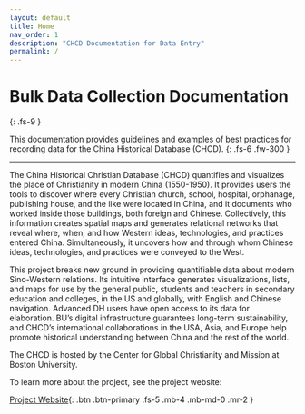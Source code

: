 ```yaml
---
layout: default
title: Home
nav_order: 1
description: "CHCD Documentation for Data Entry"
permalink: /
---
```


# Bulk Data Collection Documentation
{: .fs-9 }

This documentation provides guidelines and examples of best practices for recording data for the China Historical Database (CHCD).
{: .fs-6 .fw-300 }

---

The China Historical Christian Database (CHCD) quantifies and visualizes the place of Christianity in modern China (1550-1950). It provides users the tools to discover where every Christian church, school, hospital, orphanage, publishing house, and the like were located in China, and it documents who worked inside those buildings, both foreign and Chinese. Collectively, this information creates spatial maps and generates relational networks that reveal where, when, and how Western ideas, technologies, and practices entered China. Simultaneously, it uncovers how and through whom Chinese ideas, technologies, and practices were conveyed to the West.

This project breaks new ground in providing quantifiable data about modern Sino-Western relations. Its intuitive interface generates visualizations, lists, and maps for use by the general public, students and teachers in secondary education and colleges, in the US and globally, with English and Chinese navigation. Advanced DH users have open access to its data for elaboration. BU’s digital infrastructure guarantees long-term sustainability, and CHCD’s international collaborations in the USA, Asia, and Europe help promote historical understanding between China and the rest of the world.

The CHCD is hosted by the Center for Global Christianity and Mission at Boston University.

To learn more about the project, see the project website:

[Project Website](https://chcdatabase.com/){: .btn .btn-primary .fs-5 .mb-4 .mb-md-0 .mr-2 }
